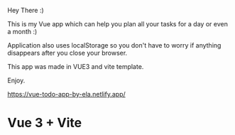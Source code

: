 Hey There :)

This is my Vue app which can help you plan all your tasks for a day or even a month :)

Application also uses localStorage so you don't have to worry if anything disappears after you close your browser.

This app was made in VUE3 and vite template.

Enjoy.

https://vue-todo-app-by-ela.netlify.app/

# Vue 3 + Vite


